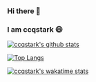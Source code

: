 ### Hi there 👋 
### I am ccqstark 😄

<!--
**ccqstark/ccqstark** is a ✨ _special_ ✨ repository because its `README.md` (this file) appears on your GitHub profile.

Here are some ideas to get you started:

- 🔭 I’m currently working on ...
- 🌱 I’m currently learning ...
- 👯 I’m looking to collaborate on ...
- 🤔 I’m looking for help with ...
- 💬 Ask me about ...
- 📫 How to reach me: ...
- 😄 Pronouns: ...
- ⚡ Fun fact: ...
-->

[![ccqstark's github stats](https://github-readme-stats.vercel.app/api?username=ccqstark&count_private=true&show_icons=true&theme=dracula)](https://github.com/ccqstark/)

[![Top Langs](https://github-readme-stats.vercel.app/api/top-langs/?username=ccqstark&layout=compact)](https://ccqstark.github.io/)

[![ccqstark's wakatime stats](https://github-readme-stats.vercel.app/api/wakatime?username=ccqstark)](https://wakatime.com/@ccqstark)
